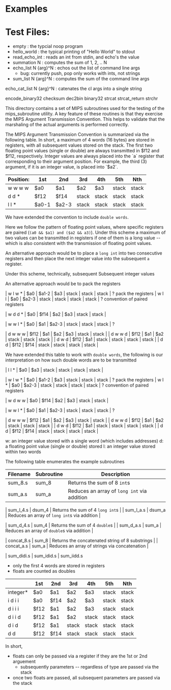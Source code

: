 # Examples


# Test Files:
  * empty                   : the typcial noop program
  * hello_world             : the typical printing of "Hello World" to stdout
  * read_echo_int           : reads an int from stdin, and echo's the value
  * summation N             : computes the sum of 1, 2, .. N
  * echo_list N {arg}^N     : echos out the list of command line args
    - bug: currently push, pop only works with ints, not strings
  * sum_list  N {arg}^N     :  computes the sum of the command line args



echo_cat_list N {arg}^N : catenates the cl args into a single string


encode_binary32
checksum 
dec2bin
binary32
strcat
strcat_return
strchr

This directory contains a set of MIPS subroutines used for the testing of the mips_subroutine utility.  A key feature of these routines is that they exercise the MIPS Argument Transmission Convention.  This helps to validate that the marshaling of the actual arguments is performed correctly.

The MIPS Argument Transmission Convention is summarized via the following table.  In short, a maximum of 4 words (16 bytes) are stored in registers, with all subsequent values stored on the stack.  The first two floating point values (single or double) are always transmitted in $f12 and $f12, respectively.  Integer values are always placed into the `a` register that corresponding to their argument position. For example, the third (3) argument, if it is an integer value, is placed into `$a2`. 


| Position: | 1st   | 2nd   | 3rd   | 4th   | 5th   | Nth   |
|-----------|-------|-------|-------|-------|-------|-------|
| w w w w   | $a0   | $a1   | $a2   | $a3   | stack | stack |
| d d *     | $f12  | $f14  | stack | stack | stack | stack |
| l l *     | $a0-1 | $a2-3 | stack | stack | stack | stack |

We have extended the convention to include `double words`.  


Here we follow the pattern of floating point values, where specific registers are paired (``(a0 && $a1) and ($a2 && a3)``). Under this scheme a maximum of two values can be transmitted in registers if one of them is a long value -- which is also consistent with the transmission of floating point values.

An alternative approach would be to place a `long int` into two consecutive registers and then place the next integer value into the subsequent `a` register. 





Under this scheme, technically, subsequent 
Subsequent integer values 

An alternative approach would be to pack the registers

| w l w *  | $a0  | $a1-2 | $a3   | stack | stack | stack | ? pack the registers
| w l l    | $a0  | $a2-3 | stack | stack | stack | stack | ? convention of paired registers

| w d d *  | $a0  | $f14  | $a2   | $a3   | stack | stack |


| w w l *  | $a0  | $a1   | $a2-3 | stack | stack | stack | ? 


| d w w w  | $f12 | $a1   | $a2   | $a3   | stack | stack |
| d w w d  | $f12 | $a1   | $a2   | stack | stack | stack |
| d w d    | $f12 | $a1   | stack | stack | stack | stack |
| d d      | $f12 | $f14  | stack | stack | stack | stack |




We have extended this table to work with `double words`, the following is our interpretation on how such double words are to be transmitted 

| l l *    | $a0  | $a3   | stack | stack | stack | stack |


| w l w *  | $a0  | $a1-2 | $a3   | stack | stack | stack | ? pack the registers
| w l *    | $a0  | $a2-3 | stack | stack | stack | stack | ? convention of paired registers

| w d w w  | $a0  | $f14  | $a2   | $a3   | stack | stack |


| w w l *  | $a0  | $a1   | $a2-3 | stack | stack | stack | ? 


| d w w w  | $f12 | $a1   | $a2   | $a3   | stack | stack |
| d w w d  | $f12 | $a1   | $a2   | stack | stack | stack |
| d w d    | $f12 | $a1   | stack | stack | stack | stack |
| d d      | $f12 | $f14  | stack | stack | stack | stack |

w: an integer value stored with a single word (which includes addresses)
d: a floating point value (single or double) stored 
l: an integer value stored within two words


The following table enumerates the example subroutines 

| Filename | Subroutine |  Description                                           |
| -------- | ---------- |  ----------------------------------------------------- |
| sum_8.s  | sum_8      |  Returns the sum of  8 `int`s                          |
| sum_a.s  | sum_a      |  Reduces an array of `long int` via addition           |
   
| sum_l_4.s  | dsum_4   |  Returns the sum of 4 `long int`s                      |
| sum_l_a.s  | dsum_a   |  Reduces an array of `long int`s via addition          |
   
| sum_d_4.s  | sum_4    |  Returns the sum of 4 `double`s                        | 
| sum_d_a.s  | sum_a    |  Reduces an array of `double`s via addition            |
   
| concat_8.s  | sum_8   |  Returns the concatenated string of 8 substrings       |
| concat_a.s  | sum_a   |  Reduces an array of strings via concatenation         | 

| sum_didi.s
| sum_idid.s
| sum_iidd.s



  - only the first 4 words are stored in registers
  - floats are counted as doubles


|          | 1st  | 2nd  | 3rd   | 4th   | 5th   | Nth   |
|----------|------|------|-------|-------|-------|-------|
| integer* | $a0  | $a1  | $a2   | $a3   | stack | stack |
| i d i i  | $a0  | $f14 | $a2   | $a3   | stack | stack |
| d i i i  | $f12 | $a1  | $a2   | $a3   | stack | stack |
| d i i d  | $f12 | $a1  | $a2   | stack | stack | stack |
| d i d    | $f12 | $a1  | stack | stack | stack | stack |
| d d      | $f12 | $f14 | stack | stack | stack | stack |



In short, 
  - floats can only be passed via a register if they are the 1st or 2nd arguement
    - subsequently parameters -- regardless of type are passed via the stack
  - once two floats are passed, all subsequent parameters are passed via the stack


